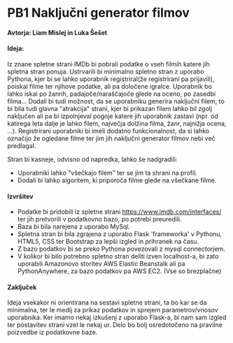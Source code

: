 # PB1 Naključni generator filmov

#### Avtorja: Liam Mislej in Luka Šešet

#### Ideja: 

Iz znane spletne strani IMDb bi pobrali podatke o vseh filmih katere jih spletna stran ponuja. Ustrvarili bi minimalno spletno stran z uporabo Pythona,
kjer bi se lahko uporabnik registriral(že registrirani pa prijavili), poiskal filme ter njihove podatke, ali pa določene igralce. Uporabnik bo lahko iskal po žanrih, 
padajoče/naraščajoče glede na oceno, po zasedbi filma... Dodali bi tudi možnost, da se uporabniku generira naključni filem, to bi bila tudi glavna "atrakcija" strani, kjer bi prikazan filem lahko bil zgolj naključen ali pa bi izpolnjeval pogoje katere jih uporabnik zastavi (npr. od katirega leta dalje je lahko filem, največja dolžina filma, žanr, najnižja ocena, ...). Registrirani uporabniki bi imeli dodatno funkcionalnost, da si lahko označijo že ogledane filme ter jim jih naključni generator filmov nebi več predlagal. 

Stran bi kasneje, odvisno od napredka, lahko še nadgradili:
- Uporabniki lahko "všečkajo filem" ter se jim ta shrani na profil.
- Dodali bi lahko algoritem, ki priporoča filme glede na všečkane filme. 


#### Izvršitev 

- Podatke bi pridobili iz spletne strani https://www.imdb.com/interfaces/ ter jih pretvorili v podatkovno bazo, po potrebi preuredili.
- Baza bi bila narejena z uporabo MySql.
- Spletna stran bi bila zgrajena z uporabo Flask 'frameworka' v Pythonu, HTML5, CSS ter Bootstrap za lepši izgled in prihranek na času.
- Z bazo podatkov bi se preko Pythona povezovali z mysql connectorjem.
- V kolikor bi bilo potrebno spletno stran deliti izven localhost-a, bi zato uporabili Amazonovo storitev AWS Elastic Beanstalk ali pa PythonAnywhere, za bazo podatkov pa AWS EC2. (Vse so brezplačne)


#### Zaključek

Ideja vsekakor ni orientirana na sestavi spletne strani, ta bo kar se da minimalna, ter le medij za prikaz podatkov in sprejem parametrov/vnosov uporabnika. 
Ker imamo nekaj izkušenj z uporabo Flask-a, bi nam sam izgled ter postavitev strani vzel le nekaj ur. Delo bo bolj osredotočeno na pravilne poizvedbe iz podatkovne baze.




